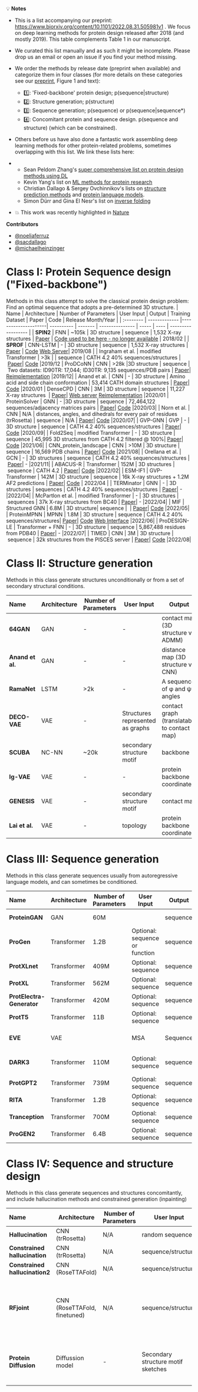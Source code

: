 
💡 **Notes**
- This is a list accompanying our preprint: https://www.biorxiv.org/content/10.1101/2022.08.31.505981v1 . We focus on deep learning methods for protein design released after 2018 (and mostly 2019). This table complements Table 1 in our manuscript.
- We curated this list manually and as such it might be incomplete. Please drop us an email or open an issue if you find your method missing.
- We order the methods by release date (preprint when available) and categorize them in four classes (for more details on these categories see our [preprint](https://www.biorxiv.org/content/10.1101/2022.08.31.505981v1), Figure 1 and text):
  * 1️⃣: 'Fixed-backbone' protein design; p(sequence|structure)
  * 2️⃣: Structure generation; p(structure)
  * 3️⃣: Sequence generation; p(sequence) or p(sequence|sequence*)
  * 4️⃣: Concomitant protein and sequence design. p(sequence and structure) (which can be constrained). 
- Others before us have also done a fantastic work assembling deep learning methods for other protein-related problems, sometimes overlapping with this list. We link these lists here:
- * Sean Peldom Zhang's [super comprehensive list on protein design methods using DL](https://github.com/Peldom/papers_for_protein_design_using_DL)
  * Kevin Yang's list on [ML methods for protein research](https://github.com/yangkky/Machine-learning-for-proteins/blob/master/README.md)
  * Christian Dallago & Sergey Ovchinnikov's lists on [structure prediction methods](https://github.com/sacdallago/folding_tools) and [protein language models](https://github.com/sacdallago/folding_tools/blob/main/pLM.md).
  * Simon Dürr and Gina El Nesr's list on [inverse folding](https://github.com/duerrsimon/folding_tools/blob/main/inversefolding.md)
  
- 💥 This work was recently highlighted in [Nature](https://www.nature.com/articles/d41586-022-02947-7)

**Contributors**
- [@noeliaferruz](https://twitter.com/noeliaferruz)
- [@sacdallago](https://twitter.com/sacdallago)
- [@michaelheinzinger](https://twitter.com/michaelheinzinger)

# Class I: Protein Sequence design ("Fixed-backbone")
Methods in this class attempt to solve the classical protein design problem: Find an optimal sequence that adopts a pre-determined 3D structure.
| Name      | Architecture | Number of Parameters | User Input | Output | Training Dataset | Paper | Code | Release Month/Year |
| :-------- | ------------- |---------------------| ---------- | ------- | --------------- | ----- | ---- | ------------------ | 
| **SPIN2** |  FNN | ~105k | 3D structure | sequence | 1,532 X-ray structures  | [Paper](https://onlinelibrary.wiley.com/doi/10.1002/prot.25489) | [Code used to be here - no longer available](http://sparks-lab.org/service/) | 2018/02 | 
| **SPROF** |  CNN-LSTM | - | 3D structure | sequence | 1,532 X-ray structures  | [Paper](https://pubs.acs.org/doi/pdf/10.1021/acs.jcim.9b00438) | [Code](https://github.com/biomed-AI/SPROF) [Web Server](http://biomed.nscc-gz.cn/)| 2019/08 | 
| Ingraham et al. | modified Transformer | >3k | | sequence | CATH 4.2 40% sequences/structures | [Paper](https://www.mit.edu/~vgarg/GenerativeModelsForProteinDesign.pdf)| [Code](https://github.com/jingraham/neurips19-graph-protein-design) |2019/12
| ProDCoNN | CNN | >28k |3D structure | sequence | Two datasets: ID90TR: 17,044; ID30TR: 9,135 sequences/PDB pairs | [Paper](https://onlinelibrary.wiley.com/doi/10.1002/prot.25868)| [Reimplementation](https://github.com/wells-wood-research/timed-design) |2019/12|
| Anand et al. | CNN | - | 3D structure | Amino acid and side chain conformation | 53,414  CATH domain structures | [Paper](https://www.nature.com/articles/s41467-022-28313-9)| [Code](https://github.com/ProteinDesignLab/protein_seq_des) |2020/01
| DenseCPD | CNN | 3M | 3D structure | sequence | 11,227 X-ray structures  | [Paper](https://pubs.acs.org/doi/10.1021/acs.jcim.0c00043)| [Web server](http://protein.org.cn/densecpd.html) [Reimplementation](https://github.com/wells-wood-research/timed-design) |2020/01
| ProteinSolver     | GNN | - |3D structure | sequence | 72,464,122 sequences/adjacency matrices pairs | [Paper](https://www.sciencedirect.com/science/article/pii/S2405471220303276?via%3Dihub)| [Code](https://github.com/ostrokach/proteinsolver) |2020/03|
| Norn et al. | CNN | N/A | distances, angles, and dihedrals for every pair of residues (trRosetta) | sequence | N/A | [Paper](https://www.pnas.org/doi/10.1073/pnas.2017228118)| [Code](https://github.com/gjoni/trDesign) |2020/07|
| GVP-GNN | GVP | - | 3D structure | sequence | CATH 4.2 40% sequences/structures | [Paper](https://arxiv.org/pdf/2009.01411)| [Code](https://github.com/drorlab/gvp) |2020/09|
| Fold2Seq | modified Transformer  | - | 3D structure |  sequence | 45,995 3D structures from CATH 4.2 filtered @ 100%| [Paper](https://arxiv.org/abs/2106.13058)| [Code](https://github.com/IBM/fold2seq) |2021/06|
| CNN_protein_landscape | CNN  | >10M | 3D structure |  sequence | 16,569 PDB chains | [Paper](https://link.springer.com/article/10.1007/s10867-021-09593-6)| [Code](https://github.com/akulikova64/CNN_protein_landscape) |2021/08|
| Orellana et al. | GCN | - | 3D structures | sequence | CATH 4.2 40% sequences/structures | [Paper](https://www.biorxiv.org/content/10.1101/2021.09.06.459171v3)| - |2021/11|
| ABACUS-R | Transformer | 152M | 3D structures | sequence | CATH 4.2 | [Paper](https://www.nature.com/articles/s43588-022-00273-6)| [Code](https://biocomp.ustc.edu.cn/servers/abacus-design.php) |2022/02|
| ESM-IF1  | GVP-Transformer | 142M | 3D structure | sequence | 16k X-ray structures + 1.2M AF2 predictions | [Paper](https://www.biorxiv.org/content/10.1101/2022.04.10.487779v1.full.pdf)| [Code](https://github.com/facebookresearch/esm) | 2022/04 |
| TERMinator | GNN | - | 3D structures | sequences | CATH 4.2 40% sequences/structures | [Paper](https://arxiv.org/abs/2204.13048)| - |2022/04|
| McPartlon et al. | modified Transformer | - | 3D structures | sequences | 37k X-ray structures from BC40 | [Paper](https://www.biorxiv.org/content/10.1101/2022.04.15.488492v1)| - |2022/04|
| MIF | Structured GNN | 6.8M | 3D structure| sequence |  | [Paper](https://www.biorxiv.org/content/10.1101/2022.05.25.493516v1)| [Code](https://github.com/microsoft/protein-sequence-models) |2022/05|
| ProteinMPNN | MPNN | 1.8M | 3D structure | sequence | CATH 4.2 40% sequences/structures| [Paper](https://www.science.org/doi/10.1126/science.add2187)| [Code](https://github.com/dauparas/ProteinMPNN) [Web Interface](https://huggingface.co/spaces/simonduerr/ProteinMPNN) |2022/06|
| ProDESIGN-LE | Transformer + FNN | - | 3D structure | sequence | 5,867,488 residues from PDB40 | [Paper](https://www.biorxiv.org/content/10.1101/2022.06.25.497605v4)| - |2022/07|
| TIMED | CNN | 3M | 3D structure | sequence | 32k structures from the PISCES server | [Paper](https://arxiv.org/abs/2109.07925)| [Code](https://github.com/wells-wood-research/timed-design) |2022/08|


#  Class II: Structure generation
Methods in this class generate structures unconditionally or from a set of secondary structural conditions.

| Name      | Architecture | Number of Parameters | User Input | Output | Training Dataset | Paper | Code | Release Month/Year |
| :-------- | ------------- |---------------------| ---------- | ------- | --------------- | ----- | ---- | ------------------ | 
| **64GAN** |  GAN | - | - | contact map (3D structure via ADMM) | 427,659 contact maps | [Paper](https://papers.nips.cc/paper/2018/hash/afa299a4d1d8c52e75dd8a24c3ce534f-Abstract.html) |-|  2018/12| 
| **Anand et al.** | GAN | - | - | distance map (3D structure via CNN) | 800,000 distance maps | [Paper](https://openreview.net/forum?id=SJxnVL8YOV) |  | 2019/03| 
| **RamaNet** |  LSTM  | >2k | - | A sequence of φ and ψ angles | 607 helical structures | [Paper](https://f1000research.com/articles/9-298) | [Code](https://sarisabban.github.io/RamaNet/) | 19/06 | 
| **DECO-VAE** | VAE  | - | Structures represented as graphs | contact graph (translatable to contact map) | >650,000 contact graphs | [Paper](https://arxiv.org/abs/2004.07119) | Upon request | 2020/04 | 
| **SCUBA** |  NC-NN | ~20k | secondary structure motif | backbone | 12,465  structures | [Paper](https://www.nature.com/articles/s41586-021-04383-5) | [Code](https://zenodo.org/record/4533424#.YwP3UPFBwqs) | 2022/02 | 
| **Ig-VAE** | VAE | - | - | protein backbone coordinates | 10,768 individual immunoglobulin domains | [Paper](https://journals.plos.org/ploscompbiol/article?id=10.1371/journal.pcbi.1010271) | [Code](https://github.com/ProteinDesignLab/IgVAE) | 2022/02 | 
| **GENESIS** |  VAE | - | secondary structure motif | contact map | 40,726 backbones with remodeled loops | [Paper](https://openreview.net/pdf?id=DwN81YIXGQP) | - | 2022/03 | 
| **Lai et al.** | VAE | - | topology | protein backbone coordinates | CATH 4.2 40% sequences/structures | [Paper](https://www.biorxiv.org/content/10.1101/2022.07.09.499440) | - | 2022/07| 

# Class III: Sequence generation
Methods in this class generate sequences usually from autoregressive language models, and can sometimes be conditioned.

| Name      | Architecture | Number of Parameters | User Input | Output | Training Dataset | Paper | Code | Release Month/Year |
| :-------- | ------------- |---------------------| ---------- | ------- | --------------- | ----- | ---- | ------------------ | 
| **ProteinGAN** | GAN  | 60M |  | sequence |  16,706 MDH sequences | [Paper](https://www.nature.com/articles/s42256-021-00310-5) | [Code](https://github.com/Biomatter-Designs/ProteinGAN) | 2019/10 | 
| **ProGen** | Transformer  | 1.2B | Optional: sequence or function | sequence | 280M sequences | [Paper](https://www.biorxiv.org/content/10.1101/2020.03.07.982272v2) | | 2020/03 | 
| **ProtXLnet** |  Transformer |409M | Optional: sequence | sequence | UniRef100 | [Paper](https://ieeexplore.ieee.org/document/9477085) | [Code](https://huggingface.co/Rostlab/prot_xlnet) | 2020/07 | 
| **ProtXL** |  Transformer |562M | Optional: sequence | sequence | BFD100 | [Paper](https://ieeexplore.ieee.org/document/9477085) | | 2020/07 | 
| **ProtElectra-Generator** |  Transformer |420M | Optional: sequence | sequence | Uniref100 | [Paper](https://ieeexplore.ieee.org/document/9477085) | [Code](https://huggingface.co/Rostlab/prot_electra_generator_bfd) | 2020/07 | 
| **ProtT5** |  Transformer | 11B | Optional: sequence | sequence | BFD100 | [Paper](https://ieeexplore.ieee.org/document/9477085) | [Code](https://huggingface.co/Rostlab/prot_t5_xxl_bfd) | 2020/07 | 
| **EVE** | VAE |  | MSA | Sequence | 3,219 MSAs extracted from UniRef100| [Paper](https://www.nature.com/articles/s41586-021-04043-8) | [Code](https://github.com/OATML-Markslab/EVE) | 2020/12 | 
| **DARK3** | Transformer  | 110M | Optional: sequence | sequence | 615,000 synthetic sequences | [Paper](https://www.biorxiv.org/content/10.1101/2022.01.27.478087v1.full) | - | 2022/01 | 
| **ProtGPT2** | Transformer | 739M | Optional: sequence | sequence | UniRef50 | [Paper](https://www.nature.com/articles/s41467-022-32007-7) | [Code](https://huggingface.co/nferruz/ProtGPT2) | 2022/03 | 
| **RITA** |  Transformer |  1.2B | Optional: sequence | sequence | UniRef100 | [Paper](https://arxiv.org/abs/2205.05789) | [Code](https://huggingface.co/lightonai/RITA_xl) | 2022/05 | 
| **Tranception** |  Transformer |  700M | Optional: sequence | sequence | UniRef100 | [Paper](https://proceedings.mlr.press/v162/notin22a.html) | [Code](https://github.com/OATML-Markslab/Tranception) | 2022/05 | 
| **ProGEN2** | Transformer  | 6.4B | Optional: sequence | sequence | Uniref90+BF30 | [Paper](https://arxiv.org/abs/2206.13517) | [Code](https://github.com/salesforce/progen) | 2022/06 |

# Class IV: Sequence and structure design
Methods in this class generate sequences and structures concomitantly, and include hallucination methods and constrained generation (inpainting)

| Name      | Architecture | Number of Parameters | User Input | Output | Training Dataset | Paper | Code | Release Month/Year |
| :-------- | ------------- |---------------------| ---------- | ------- | --------------- | ----- | ---- | ------------------ | 
| **Hallucination** | CNN (trRosetta)  | N/A | random sequence | sequence/structure | N/A | [Paper](https://www.nature.com/articles/s41586-021-04184-w) | [Code](https://github.com/gjoni/trDesign) | 2020/07 | 
| **Constrained hallucination** |  CNN (trRosetta) | N/A | sequence/structure | sequence/structure | N/A | [Paper](https://pubmed.ncbi.nlm.nih.gov/34547592/) | [Code](https://www.biorxiv.org/content/10.1101/2020.11.29.402743v1.full) | 2020/11 | 
| **Constrained hallucination2** |  CNN (RoseTTAFold) | N/A | sequence/structure | sequence/structure | N/A | [Paper](https://www.science.org/doi/full/10.1126/science.abn2100?af=R) | [Code](https://github.com/RosettaCommons/RFDesign) | 2021/11 | 
| **RFjoint** | CNN (RoseTTAFold, finetuned) | N/A | sequence/structure | sequence/structure | Finetuned with 25% PDB version 02/2020 + 75 % AF2 structures  | [Paper](https://www.science.org/doi/full/10.1126/science.abn2100?af=R) | [Code](https://github.com/RosettaCommons/RFDesign) | 2021/11 | 
| **Protein Diffusion** | Diffussion model  | - | Secondary structure motif sketches | sequence/structure | 53,414 3D structures (95% CATH 4.2 S95) | [Paper](https://arxiv.org/abs/2205.15019) | [Code](https://nanand2.github.io/proteins/) | 2022/05| 

